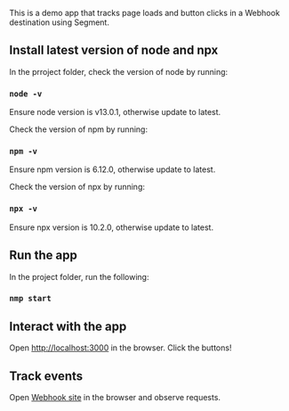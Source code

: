 
This is a demo app that tracks page loads and button clicks in a Webhook destination using Segment. 

## Install latest version of node and npx

In the prroject folder, check the version of node by running:

### `node -v`

Ensure node version is v13.0.1, otherwise update to latest.


Check the version of npm by running:

### `npm -v`

Ensure npm version is 6.12.0, otherwise update to latest.


Check the version of npx by running:

### `npx -v`

Ensure npx version is 10.2.0, otherwise update to latest.

## Run the app

In the project folder, run the following:

### `nmp start`

## Interact with the app

Open [http://localhost:3000](http://localhost:3000) in the browser. Click the buttons!

## Track events 

Open [Webhook site](http://webhook.site/#!/d037276b-9d49-4ab6-b663-11f1d3a85a4a/90254c2d-9b9f-466a-b006-b7e52adeaa17/1) in the browser and observe requests.





